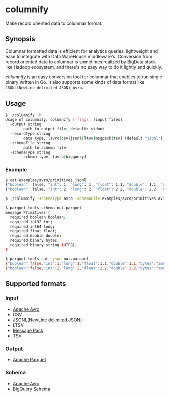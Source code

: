 # columnify

Make record oriented data to columnar format.

## Synopsis

Columnar formatted data is efficient for analytics queries, lightweight and ease to integrate with Data WareHouse middleware's. Conversion from record oriented data to columnar is sometimes realized by BigData stack like Hadoop ecosystem, and there's no easy way to do it lightly and quickly.

*columnify* is an easy conversion tool for columnar that enables to run single binary written in Go. It also supports some kinds of data format like `JSONL(NewLine delimited JSON)`, `Avro`.

## Usage

```sh
$ ./columnify -h
Usage of columnify: columnify [-flags] [input files]
  -output string
        path to output file; default: stdout
  -recordType string
        data type, [avro|csv|jsonl|ltsv|msgpack|tsv] (default "jsonl")
  -schemaFile string
        path to schema file
  -schemaType string
        schema type, [avro|bigquery]
```

### Example

```sh
$ cat examples/avro/primitives.jsonl
{"boolean": false, "int": 1, "long": 1, "float": 1.1, "double": 1.1, "bytes": "foo", "string": "foo"}
{"boolean": false, "int": 2, "long": 2, "float": 2.2, "double": 2.2, "bytes": "bar", "string": "bar"}

$ ./columnify -schemaType avro -schemaFile examples/avro/primitives.avsc -dataType jsonl examples/avro/primitives.jsonl > out.parquet

$ parquet-tools schema out.parquet
message Primitives {
  required boolean boolean;
  required int32 int;
  required int64 long;
  required float float;
  required double double;
  required binary bytes;
  required binary string (UTF8);
}

$ parquet-tools cat -json out.parquet
{"boolean":false,"int":1,"long":1,"float":1.1,"double":1.1,"bytes":"Zm9v","string":"foo"}
{"boolean":false,"int":2,"long":2,"float":2.2,"double":2.2,"bytes":"YmFy","string":"bar"}
```

## Supported formats

### Input

- [Apache Avro](https://avro.apache.org/docs/1.8.2/spec.html)
- CSV
- JSONL(NewLine delimited JSON)
- LTSV
- [Message Pack](https://msgpack.org/)
- TSV

### Output

- [Apache Parquet](https://parquet.apache.org/)

### Schema

- [Apache Avro](https://avro.apache.org/docs/1.8.2/spec.html)
- [BigQuery Schema](https://cloud.google.com/bigquery/docs/schemas?hl=ja#specifying_a_json_schema_file)
